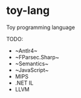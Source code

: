 # toy-lang
Toy programming language

TODO:
- ~Antlr4~
- ~FParsec.Sharp~
- ~Semantics~
- ~JavaScript~
- MIPS
- .NET IL
- LLVM
